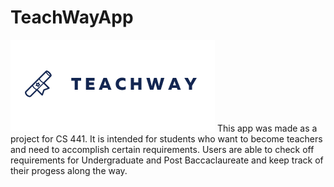 # TeachWayApp
![alt text](https://github.com/mmaks8/TeachWayApp/blob/master/TeachWay/TeachWay/TeachWay.Android/Resources/drawable/TeachWay_logo.png)
This app was made as a project for CS 441. It is intended for students who want to become teachers and need to accomplish certain requirements. 
Users are able to check off requirements for Undergraduate and Post Baccaclaureate and keep track of their progess along the way.
